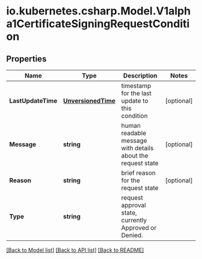 # io.kubernetes.csharp.Model.V1alpha1CertificateSigningRequestCondition
## Properties

Name | Type | Description | Notes
------------ | ------------- | ------------- | -------------
**LastUpdateTime** | [**UnversionedTime**](UnversionedTime.md) | timestamp for the last update to this condition | [optional] 
**Message** | **string** | human readable message with details about the request state | [optional] 
**Reason** | **string** | brief reason for the request state | [optional] 
**Type** | **string** | request approval state, currently Approved or Denied. | 

[[Back to Model list]](../README.md#documentation-for-models) [[Back to API list]](../README.md#documentation-for-api-endpoints) [[Back to README]](../README.md)

